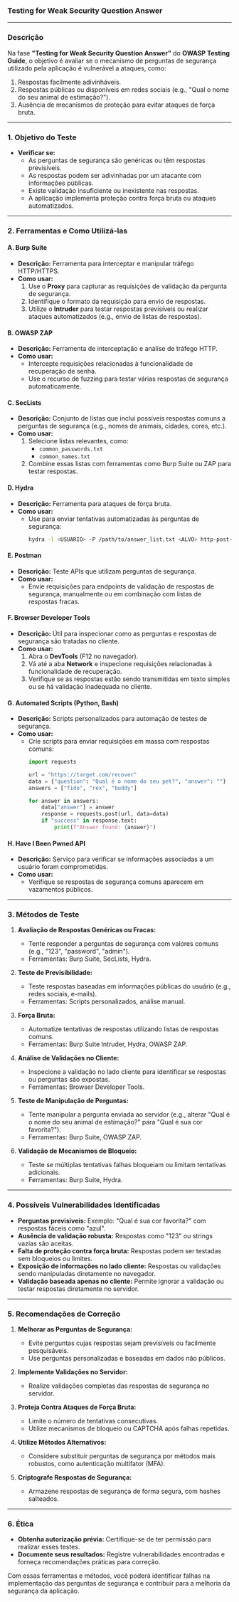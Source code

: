 ### **Testing for Weak Security Question Answer**

---

### **Descrição**
Na fase **"Testing for Weak Security Question Answer"** do **OWASP Testing Guide**, o objetivo é avaliar se o mecanismo de perguntas de segurança utilizado pela aplicação é vulnerável a ataques, como:

1. Respostas facilmente adivinháveis.
2. Respostas públicas ou disponíveis em redes sociais (e.g., "Qual o nome do seu animal de estimação?").
3. Ausência de mecanismos de proteção para evitar ataques de força bruta.

---

### **1. Objetivo do Teste**
- **Verificar se:**
  - As perguntas de segurança são genéricas ou têm respostas previsíveis.
  - As respostas podem ser adivinhadas por um atacante com informações públicas.
  - Existe validação insuficiente ou inexistente nas respostas.
  - A aplicação implementa proteção contra força bruta ou ataques automatizados.

---

### **2. Ferramentas e Como Utilizá-las**

#### **A. Burp Suite**
- **Descrição:** Ferramenta para interceptar e manipular tráfego HTTP/HTTPS.
- **Como usar:**
  1. Use o **Proxy** para capturar as requisições de validação da pergunta de segurança.
  2. Identifique o formato da requisição para envio de respostas.
  3. Utilize o **Intruder** para testar respostas previsíveis ou realizar ataques automatizados (e.g., envio de listas de respostas).

#### **B. OWASP ZAP**
- **Descrição:** Ferramenta de interceptação e análise de tráfego HTTP.
- **Como usar:**
  - Intercepte requisições relacionadas à funcionalidade de recuperação de senha.
  - Use o recurso de fuzzing para testar várias respostas de segurança automaticamente.

#### **C. SecLists**
- **Descrição:** Conjunto de listas que inclui possíveis respostas comuns a perguntas de segurança (e.g., nomes de animais, cidades, cores, etc.).
- **Como usar:**
  1. Selecione listas relevantes, como:
     - `common_passwords.txt`
     - `common_names.txt`
  2. Combine essas listas com ferramentas como Burp Suite ou ZAP para testar respostas.

#### **D. Hydra**
- **Descrição:** Ferramenta para ataques de força bruta.
- **Como usar:**
  - Use para enviar tentativas automatizadas às perguntas de segurança:
    ```bash
    hydra -l <USUARIO> -P /path/to/answer_list.txt <ALVO> http-post-form "/recover:question=^USER^&answer=^PASS^:F=incorrect"
    ```

#### **E. Postman**
- **Descrição:** Teste APIs que utilizam perguntas de segurança.
- **Como usar:**
  - Envie requisições para endpoints de validação de respostas de segurança, manualmente ou em combinação com listas de respostas fracas.

#### **F. Browser Developer Tools**
- **Descrição:** Útil para inspecionar como as perguntas e respostas de segurança são tratadas no cliente.
- **Como usar:**
  1. Abra o **DevTools** (F12 no navegador).
  2. Vá até a aba **Network** e inspecione requisições relacionadas à funcionalidade de recuperação.
  3. Verifique se as respostas estão sendo transmitidas em texto simples ou se há validação inadequada no cliente.

#### **G. Automated Scripts (Python, Bash)**
- **Descrição:** Scripts personalizados para automação de testes de segurança.
- **Como usar:**
  - Crie scripts para enviar requisições em massa com respostas comuns:
    ```python
    import requests

    url = "https://target.com/recover"
    data = {"question": "Qual é o nome do seu pet?", "answer": ""}
    answers = ["fido", "rex", "buddy"]

    for answer in answers:
        data["answer"] = answer
        response = requests.post(url, data=data)
        if "success" in response.text:
            print(f"Answer found: {answer}")
    ```

#### **H. Have I Been Pwned API**
- **Descrição:** Serviço para verificar se informações associadas a um usuário foram comprometidas.
- **Como usar:**
  - Verifique se respostas de segurança comuns aparecem em vazamentos públicos.

---

### **3. Métodos de Teste**

1. **Avaliação de Respostas Genéricas ou Fracas:**
   - Tente responder a perguntas de segurança com valores comuns (e.g., "123", "password", "admin").
   - Ferramentas: Burp Suite, SecLists, Hydra.

2. **Teste de Previsibilidade:**
   - Teste respostas baseadas em informações públicas do usuário (e.g., redes sociais, e-mails).
   - Ferramentas: Scripts personalizados, análise manual.

3. **Força Bruta:**
   - Automatize tentativas de respostas utilizando listas de respostas comuns.
   - Ferramentas: Burp Suite Intruder, Hydra, OWASP ZAP.

4. **Análise de Validações no Cliente:**
   - Inspecione a validação no lado cliente para identificar se respostas ou perguntas são expostas.
   - Ferramentas: Browser Developer Tools.

5. **Teste de Manipulação de Perguntas:**
   - Tente manipular a pergunta enviada ao servidor (e.g., alterar "Qual é o nome do seu animal de estimação?" para "Qual é sua cor favorita?").
   - Ferramentas: Burp Suite, OWASP ZAP.

6. **Validação de Mecanismos de Bloqueio:**
   - Teste se múltiplas tentativas falhas bloqueiam ou limitam tentativas adicionais.
   - Ferramentas: Burp Suite, Hydra.

---

### **4. Possíveis Vulnerabilidades Identificadas**
- **Perguntas previsíveis:** Exemplo: "Qual é sua cor favorita?" com respostas fáceis como "azul".
- **Ausência de validação robusta:** Respostas como "123" ou strings vazias são aceitas.
- **Falta de proteção contra força bruta:** Respostas podem ser testadas sem bloqueios ou limites.
- **Exposição de informações no lado cliente:** Respostas ou validações sendo manipuladas diretamente no navegador.
- **Validação baseada apenas no cliente:** Permite ignorar a validação ou testar respostas diretamente no servidor.

---

### **5. Recomendações de Correção**
1. **Melhorar as Perguntas de Segurança:**
   - Evite perguntas cujas respostas sejam previsíveis ou facilmente pesquisáveis.
   - Use perguntas personalizadas e baseadas em dados não públicos.

2. **Implemente Validações no Servidor:**
   - Realize validações completas das respostas de segurança no servidor.

3. **Proteja Contra Ataques de Força Bruta:**
   - Limite o número de tentativas consecutivas.
   - Utilize mecanismos de bloqueio ou CAPTCHA após falhas repetidas.

4. **Utilize Métodos Alternativos:**
   - Considere substituir perguntas de segurança por métodos mais robustos, como autenticação multifator (MFA).

5. **Criptografe Respostas de Segurança:**
   - Armazene respostas de segurança de forma segura, com hashes salteados.

---

### **6. Ética**
- **Obtenha autorização prévia:** Certifique-se de ter permissão para realizar esses testes.
- **Documente seus resultados:** Registre vulnerabilidades encontradas e forneça recomendações práticas para correção.

Com essas ferramentas e métodos, você poderá identificar falhas na implementação das perguntas de segurança e contribuir para a melhoria da segurança da aplicação.
